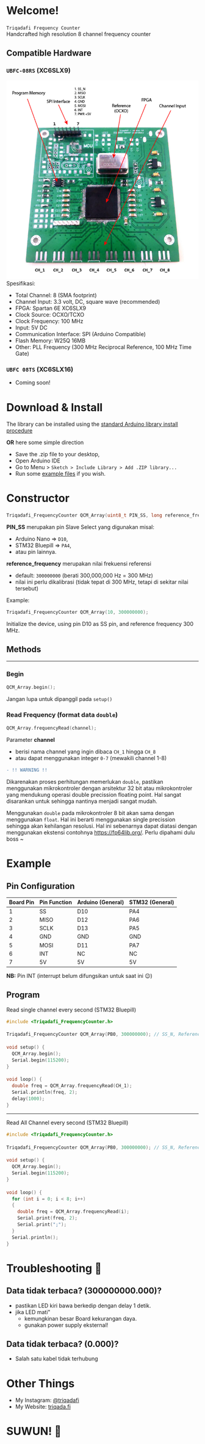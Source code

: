 # Welcome!
`Triqadafi Frequency Counter`  
Handcrafted high resolution 8 channel frequency counter


## Compatible Hardware
### `UBFC-08RS` (XC6SLX9)
![Current Device](https://github.com/triqadafi/Triqadafi_FrequencyCounter/blob/master/images/device_cap-100.jpg?raw=true)
Spesifikasi:
- Total Channel: 8 (SMA footprint)
- Channel Input: 3.3 volt, DC, square wave (recommended)
- FPGA: Spartan 6E XC6SLX9
- Clock Source: OCXO/TCXO
- Clock Frequency: 100 MHz
- Input: 5V DC
- Communication Interface: SPI (Arduino Compatible)
- Flash Memory: W25Q 16MB
- Other: PLL Frequency (300 MHz Reciprocal Reference, 100 MHz Time Gate)

### `UBFC 08TS` (XC6SLX16)
- Coming soon!


# Download & Install

The library can be installed using the [standard Arduino library install procedure](http://arduino.cc/en/Guide/Libraries)

**OR** here some simple direction

- Save the .zip file to your desktop,
- Open Arduino IDE
- Go to Menu > `Sketch > Include Library > Add .ZIP library...`
- Run some [example files](https://github.com/triqadafi/Triqadafi_FrequencyCounter/tree/master/examples) if you wish.


# Constructor

```c++
Triqadafi_FrequencyCounter QCM_Array(uint8_t PIN_SS, long reference_frequency);
```
**PIN_SS** merupakan pin Slave Select yang digunakan 
misal: 
- Arduino Nano => `D10`, 
- STM32 Bluepill => `PA4`,
- atau pin lainnya.

**reference_frequency** merupakan nilai frekuensi referensi
- default: `300000000` (berati 300,000,000 Hz = 300 MHz)
- nilai ini perlu dikalibrasi (tidak tepat di 300 MHz, tetapi di sekitar nilai tersebut)

Example:
```c++
Triqadafi_FrequencyCounter QCM_Array(10, 300000000);
```
Initialize the device, using pin D10 as SS pin, and reference frequency 300 MHz.


## Methods
-----------------------
### Begin
```c++
QCM_Array.begin();
```
Jangan lupa untuk dipanggil pada `setup()`

### Read Frequency (format data `double`)
```c++
QCM_Array.frequencyRead(channel);
```
Parameter **channel** 
- berisi nama channel yang ingin dibaca `CH_1` hingga `CH_8`
- atau dapat menggunakan integer `0-7` (mewakili channel 1-8)


```diff
- !! WARNING !!
```
Dikarenakan proses perhitungan memerlukan `double`, pastikan menggunakan mikrokontroler dengan arsitektur 32 bit atau mikrokontroler yang mendukung operasi double precission floating point. Hal sangat disarankan untuk sehingga nantinya menjadi sangat mudah.

Menggunakan `double` pada mikrokontroler 8 bit akan sama dengan menggunakan `float`. Hal ini berarti menggunakan single precission sehingga akan kehilangan resolusi. Hal ini sebenarnya dapat diatasi dengan menggunakan ekstensi contohnya https://fp64lib.org/. Perlu dipahami dulu boss ~


# Example

## Pin Configuration
| Board Pin | Pin Function | Arduino (General) | STM32 (General) |
| ----------- | ----------- | ----------- | ----------- |
| 1 | SS | D10 | PA4 |
| 2 | MISO | D12 | PA6 |
| 3 | SCLK | D13 | PA5 |
| 4 | GND | GND | GND |
| 5 | MOSI | D11 | PA7 |
| 6 | INT | NC | NC |
| 7 | 5V | 5V | 5V |

**NB:** Pin INT (interrupt belum difungsikan untuk saat ini :wink:)

## Program

Read single channel every second (STM32 Bluepill)
```c++
#include <Triqadafi_FrequencyCounter.h>

Triqadafi_FrequencyCounter QCM_Array(PB0, 300000000); // SS_N, Reference Frequency 300MHz

void setup() {
  QCM_Array.begin();
  Serial.begin(115200);
}

void loop() {
  double freq = QCM_Array.frequencyRead(CH_1);
  Serial.println(freq, 2);
  delay(1000);
}
```
----------
Read All Channel every second (STM32 Bluepill)
```c++
#include <Triqadafi_FrequencyCounter.h>

Triqadafi_FrequencyCounter QCM_Array(PB0, 300000000); // SS_N, Reference Frequency 300MHz

void setup() {
  QCM_Array.begin();
  Serial.begin(115200);
}

void loop() {
  for (int i = 0; i < 8; i++)
  {
    double freq = QCM_Array.frequencyRead(i);
    Serial.print(freq, 2); 
    Serial.print(";");
  }
  Serial.println();
}
```
# Troubleshooting :space_invader:
## Data tidak terbaca? (300000000.000)?
- pastikan LED kiri bawa berkedip dengan delay 1 detik.
- jika LED mati"
  - kemungkinan besar Board kekurangan daya.
  - gunakan power supply eksternal! 

## Data tidak terbaca? (0.000)?
- Salah satu kabel tidak terhubung

# Other Things
- My Instagram: [@triqadafi](http://instagram.com/triqadafi)
- My Website: [triqada.fi](http://triqada.fi)

# SUWUN! :sparkling_heart:	
